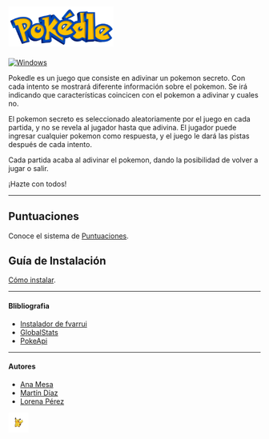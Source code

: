 ## <img src="./src/main/resources/images/pokedle.png" height="80"/> 

[![Windows](https://badgen.net/badge/icon/windows?icon=windows&label)](https://microsoft.com/windows/)

Pokedle es un juego que consiste en adivinar un pokemon secreto. Con cada intento se mostrará diferente información sobre el pokemon. Se irá indicando que características coincicen con el pokemon a adivinar y cuales no.

El pokemon secreto es seleccionado aleatoriamente por el juego en cada partida, y no se revela al jugador hasta que adivina. El jugador puede ingresar cualquier pokemon como respuesta, y el juego le dará las pistas después de cada intento.

Cada partida acaba al adivinar el pokemon, dando la posibilidad de volver a jugar o salir.

¡Hazte con todos!

---

## Puntuaciones
Conoce el sistema de [Puntuaciones](https://github.com/dam-dad/Pokedle/wiki/PUNTUACIONES). 



## Guía de Instalación
[Cómo instalar](https://github.com/dam-dad/Pokedle/wiki/INSTALACI%C3%93N). 

---


#### Blibliografia
- [Instalador de fvarrui](https://github.com/fvarrui/JavaPackager)
- [GlobalStats](https://globalstats.io/)
- [PokeApi](https://pokeapi.co/)

---

#### Autores 
- [Ana Mesa](https://github.com/Ana-Mes)
- [Martín Díaz](https://github.com/dragonblack404)
- [Lorena Pérez](https://github.com/LorenaPerezDorta)

<img src="./src/main/resources/images/pikachu_sprite.png" width="40" height="40"/>  





